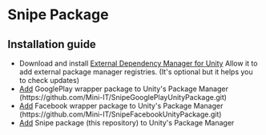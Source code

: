 # Snipe Package


## Installation guide

<ul>
<li> Download and install <a href="https://github.com/googlesamples/unity-jar-resolver/blob/master/external-dependency-manager-latest.unitypackage">External Dependency Manager for Unity</a>
Allow it to add external package manager registries. (It's optional but it helps you to check updates)
<li> <a href="https://docs.unity3d.com/Manual/upm-ui-giturl.html">Add</a> GooglePlay wrapper package to Unity's Package Manager (https://github.com/Mini-IT/SnipeGooglePlayUnityPackage.git)
<li> <a href="https://docs.unity3d.com/Manual/upm-ui-giturl.html">Add</a> Facebook wrapper package to Unity's Package Manager (https://github.com/Mini-IT/SnipeFacebookUnityPackage.git)
<li> <a href="https://docs.unity3d.com/Manual/upm-ui-giturl.html">Add</a> Snipe package (this repository) to Unity's Package Manager
</ul>
